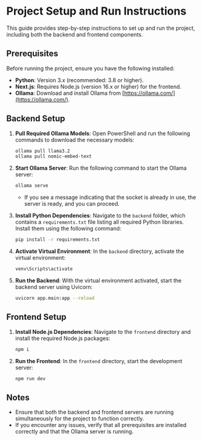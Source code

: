 # Project Setup and Run Instructions

This guide provides step-by-step instructions to set up and run the project, including both the backend and frontend components.

## Prerequisites

Before running the project, ensure you have the following installed:

- **Python**: Version 3.x (recommended: 3.8 or higher).
- **Next.js**: Requires Node.js (version 16.x or higher) for the frontend.
- **Ollama**: Download and install Ollama from [https://ollama.com/](https://ollama.com/).

## Backend Setup

1. **Pull Required Ollama Models**:
   Open PowerShell and run the following commands to download the necessary models:
   ```bash
   ollama pull llama3.2
   ollama pull nomic-embed-text
   ```

2. **Start Ollama Server**:
   Run the following command to start the Ollama server:
   ```bash
   ollama serve
   ```
   - If you see a message indicating that the socket is already in use, the server is ready, and you can proceed.

3. **Install Python Dependencies**:
   Navigate to the `backend` folder, which contains a `requirements.txt` file listing all required Python libraries. Install them using the following command:
   ```bash
   pip install -r requirements.txt
   ```

4. **Activate Virtual Environment**:
   In the `backend` directory, activate the virtual environment:
   ```bash
   venv\Scripts\activate
   ```

5. **Run the Backend**:
   With the virtual environment activated, start the backend server using Uvicorn:
   ```bash
   uvicorn app.main:app --reload
   ```

## Frontend Setup

1. **Install Node.js Dependencies**:
   Navigate to the `frontend` directory and install the required Node.js packages:
   ```bash
   npm i
   ```

2. **Run the Frontend**:
   In the `frontend` directory, start the development server:
   ```bash
   npm run dev
   ```

## Notes

- Ensure that both the backend and frontend servers are running simultaneously for the project to function correctly.
- If you encounter any issues, verify that all prerequisites are installed correctly and that the Ollama server is running.
